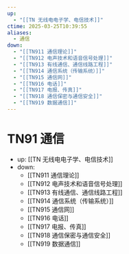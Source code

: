 ```yaml
---
up:
  - "[[TN 无线电电子学、电信技术]]"
ctime: 2025-03-25T10:39:55
aliases:
  - 通信
down:
  - "[[TN911 通信理论]]"
  - "[[TN912 电声技术和语音信号处理]]"
  - "[[TN913 有线通信、通信线路工程]]"
  - "[[TN914 通信系统（传输系统）]]"
  - "[[TN915 通信网]]"
  - "[[TN916 电话]]"
  - "[[TN917 电报、传真]]"
  - "[[TN918 通信保密与通信安全]]"
  - "[[TN919 数据通信]]"
---
```


# TN91 通信

- up: [[TN 无线电电子学、电信技术]]
- down:	
	- [[TN911 通信理论]]
	- [[TN912 电声技术和语音信号处理]]
	- [[TN913 有线通信、通信线路工程]]
	- [[TN914 通信系统（传输系统）]]
	- [[TN915 通信网]]
	- [[TN916 电话]]
	- [[TN917 电报、传真]]
	- [[TN918 通信保密与通信安全]]
	- [[TN919 数据通信]]
	
